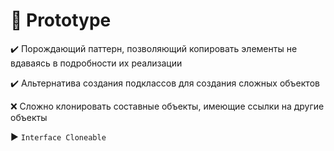 # :dancers: Prototype

:heavy_check_mark: Порождающий паттерн, позволяющий копировать элементы не вдаваясь в подробности их реализации

:heavy_check_mark: Альтернатива создания подклассов для создания сложных объектов

:x: Сложно клонировать составные объекты, имеющие ссылки на другие объекты

:arrow_forward: `Interface Cloneable`